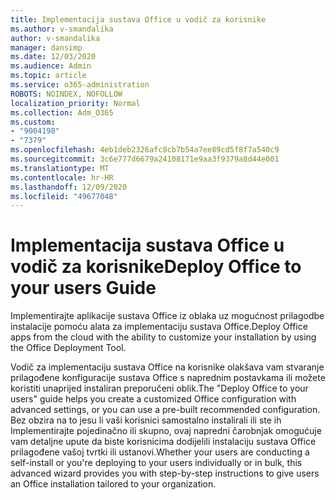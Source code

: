 ```yaml
---
title: Implementacija sustava Office u vodič za korisnike
ms.author: v-smandalika
author: v-smandalika
manager: dansimp
ms.date: 12/03/2020
ms.audience: Admin
ms.topic: article
ms.service: o365-administration
ROBOTS: NOINDEX, NOFOLLOW
localization_priority: Normal
ms.collection: Adm_O365
ms.custom:
- "9004198"
- "7379"
ms.openlocfilehash: 4eb1deb2326afc8cb7b54a7ee89cd5f8f7a540c9
ms.sourcegitcommit: 3c6e777d6679a24108171e9aa3f9379a8d44e001
ms.translationtype: MT
ms.contentlocale: hr-HR
ms.lasthandoff: 12/09/2020
ms.locfileid: "49677048"
---
```

# <a name="deploy-office-to-your-users-guide"></a><span data-ttu-id="dd05c-102">Implementacija sustava Office u vodič za korisnike</span><span class="sxs-lookup"><span data-stu-id="dd05c-102">Deploy Office to your users Guide</span></span>

<span data-ttu-id="dd05c-103">Implementirajte aplikacije sustava Office iz oblaka uz mogućnost prilagodbe instalacije pomoću alata za implementaciju sustava Office.</span><span class="sxs-lookup"><span data-stu-id="dd05c-103">Deploy Office apps from the cloud with the ability to customize your installation by using the Office Deployment Tool.</span></span>

<span data-ttu-id="dd05c-104">Vodič za implementaciju sustava Office na korisnike olakšava vam stvaranje prilagođene konfiguracije sustava Office s naprednim postavkama ili možete koristiti unaprijed instaliran preporučeni oblik.</span><span class="sxs-lookup"><span data-stu-id="dd05c-104">The "Deploy Office to your users" guide helps you create a customized Office configuration with advanced settings, or you can use a pre-built recommended configuration.</span></span> <span data-ttu-id="dd05c-105">Bez obzira na to jesu li vaši korisnici samostalno instalirali ili ste ih Implementirajte pojedinačno ili skupno, ovaj napredni čarobnjak omogućuje vam detaljne upute da biste korisnicima dodijelili instalaciju sustava Office prilagođene vašoj tvrtki ili ustanovi.</span><span class="sxs-lookup"><span data-stu-id="dd05c-105">Whether your users are conducting a self-install or you're deploying to your users individually or in bulk, this advanced wizard provides you with step-by-step instructions to give users an Office installation tailored to your organization.</span></span>